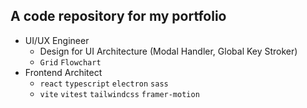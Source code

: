 ## A code repository for my portfolio

- UI/UX Engineer
  - Design for UI Architecture (Modal Handler, Global Key Stroker)
  - `Grid` `Flowchart`
- Frontend Architect
  - `react` `typescript` `electron` `sass`
  - `vite` `vitest` `tailwindcss` `framer-motion`
